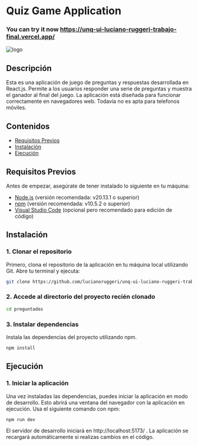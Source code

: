 # Quiz Game Application
### You can try it now https://unq-ui-luciano-ruggeri-trabajo-final.vercel.app/
![logo](https://github.com/lucianoruggeri/unq-ui-luciano-ruggeri-trabajo-final/assets/81997366/97066075-0ead-4806-a2a6-52c49b57f52d)


## Descripción
Esta es una aplicación de juego de preguntas y respuestas desarrollada en React.js. Permite a los usuarios responder una serie de preguntas y muestra el ganador al final del juego. La aplicación está diseñada para funcionar correctamente en navegadores web. Todavía no es apta para telefonos móviles.

## Contenidos
- [Requisitos Previos](#requisitos-previos)
- [Instalación](#instalación)
- [Ejecución](#ejecución)

## Requisitos Previos
Antes de empezar, asegúrate de tener instalado lo siguiente en tu máquina:
- [Node.js](https://nodejs.org/en/) (versión recomendada: v20.13.1 o superior)
- [npm](https://www.npmjs.com/get-npm)  (versión recomendada: v10.5.2 o superior) 
- [Visual Studio Code](https://code.visualstudio.com/) (opcional pero recomendado para edición de código)

## Instalación

### 1. Clonar el repositorio
Primero, clona el repositorio de la aplicación en tu máquina local utilizando Git. Abre tu terminal y ejecuta:

```bash
git clone https://github.com/lucianoruggeri/unq-ui-luciano-ruggeri-trabajo-final.git
```

### 2. Accede al directorio del proyecto recién clonado
```bash
cd preguntados
```
### 3. Instalar dependencias
Instala las dependencias del proyecto utilizando npm.

```bash
npm install
```
## Ejecución

### 1. Iniciar la aplicación
Una vez instaladas las dependencias, puedes iniciar la aplicación en modo de desarrollo. Esto abrirá una ventana del navegador con la aplicación en ejecución. Usa el siguiente comando con npm:

```bash
npm run dev
```
El servidor de desarrollo iniciará en  http://localhost:5173/ . La aplicación se recargará automáticamente si realizas cambios en el código.
